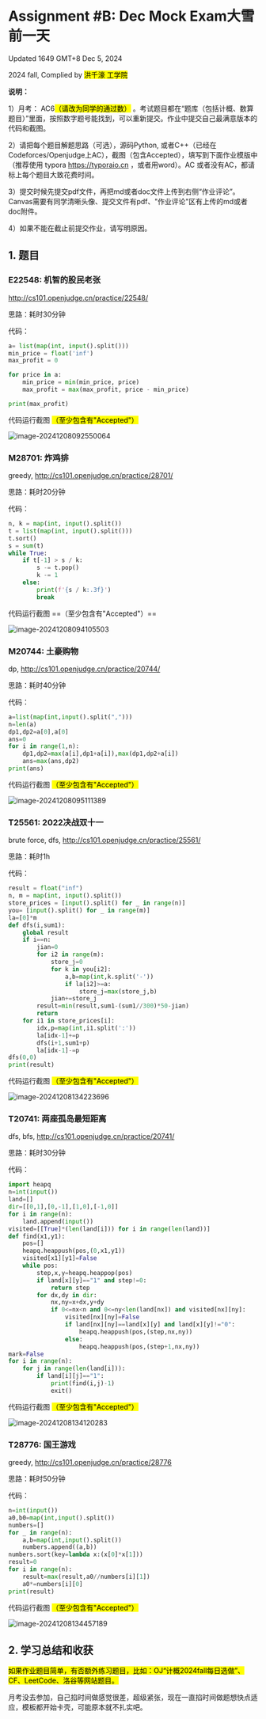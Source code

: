 # Assignment #B: Dec Mock Exam大雪前一天

Updated 1649 GMT+8 Dec 5, 2024

2024 fall, Complied by <mark>洪千濠 工学院</mark>



**说明：**

1）⽉考： AC6<mark>（请改为同学的通过数）</mark> 。考试题⽬都在“题库（包括计概、数算题目）”⾥⾯，按照数字题号能找到，可以重新提交。作业中提交⾃⼰最满意版本的代码和截图。

2）请把每个题目解题思路（可选），源码Python, 或者C++（已经在Codeforces/Openjudge上AC），截图（包含Accepted），填写到下面作业模版中（推荐使用 typora https://typoraio.cn ，或者用word）。AC 或者没有AC，都请标上每个题目大致花费时间。

3）提交时候先提交pdf文件，再把md或者doc文件上传到右侧“作业评论”。Canvas需要有同学清晰头像、提交文件有pdf、"作业评论"区有上传的md或者doc附件。

4）如果不能在截止前提交作业，请写明原因。



## 1. 题目

### E22548: 机智的股民老张

http://cs101.openjudge.cn/practice/22548/

思路：耗时30分钟



代码：

```python
a= list(map(int, input().split()))
min_price = float('inf')
max_profit = 0

for price in a:
    min_price = min(min_price, price) 
    max_profit = max(max_profit, price - min_price)  

print(max_profit)
```



代码运行截图 <mark>（至少包含有"Accepted"）</mark>

![image-20241208092550064](C:\Users\Administrator\AppData\Roaming\Typora\typora-user-images\image-20241208092550064.png)



### M28701: 炸鸡排

greedy, http://cs101.openjudge.cn/practice/28701/

思路：耗时20分钟



代码：

```python
n, k = map(int, input().split())
t = list(map(int, input().split()))
t.sort()
s = sum(t)
while True:
    if t[-1] > s / k:
        s -= t.pop()
        k -= 1
    else:
        print(f'{s / k:.3f}')
        break
```



代码运行截图 ==（至少包含有"Accepted"）==

![image-20241208094105503](C:\Users\Administrator\AppData\Roaming\Typora\typora-user-images\image-20241208094105503.png)



### M20744: 土豪购物

dp, http://cs101.openjudge.cn/practice/20744/

思路：耗时40分钟



代码：

```python
a=list(map(int,input().split(",")))
n=len(a)
dp1,dp2=a[0],a[0]
ans=0
for i in range(1,n):
    dp1,dp2=max(a[i],dp1+a[i]),max(dp1,dp2+a[i])
    ans=max(ans,dp2)
print(ans)
```



代码运行截图 <mark>（至少包含有"Accepted"）</mark>

![image-20241208095111389](C:\Users\Administrator\AppData\Roaming\Typora\typora-user-images\image-20241208095111389.png)



### T25561: 2022决战双十一

brute force, dfs, http://cs101.openjudge.cn/practice/25561/

思路：耗时1h



代码：

```python
result = float("inf")
n, m = map(int, input().split())
store_prices = [input().split() for _ in range(n)]
you= [input().split() for _ in range(m)]
la=[0]*m
def dfs(i,sum1):
    global result
    if i==n:
        jian=0
        for i2 in range(m):
            store_j=0
            for k in you[i2]:
                a,b=map(int,k.split('-'))
                if la[i2]>=a:
                    store_j=max(store_j,b)
            jian+=store_j
        result=min(result,sum1-(sum1//300)*50-jian)
        return
    for i1 in store_prices[i]:
        idx,p=map(int,i1.split(':'))
        la[idx-1]+=p
        dfs(i+1,sum1+p)
        la[idx-1]-=p
dfs(0,0)
print(result)
```



代码运行截图 <mark>（至少包含有"Accepted"）</mark>

![image-20241208134223696](C:\Users\Administrator\AppData\Roaming\Typora\typora-user-images\image-20241208134223696.png)



### T20741: 两座孤岛最短距离

dfs, bfs, http://cs101.openjudge.cn/practice/20741/

思路：耗时30分钟



代码：

```python
import heapq
n=int(input())
land=[]
dir=[[0,1],[0,-1],[1,0],[-1,0]]
for i in range(n):
    land.append(input())
visited=[[True]*(len(land[i])) for i in range(len(land))]
def find(x1,y1):
    pos=[]
    heapq.heappush(pos,(0,x1,y1))
    visited[x1][y1]=False
    while pos:
        step,x,y=heapq.heappop(pos)
        if land[x][y]=="1" and step!=0:
            return step
        for dx,dy in dir:
            nx,ny=x+dx,y+dy
            if 0<=nx<n and 0<=ny<len(land[nx]) and visited[nx][ny]:
                visited[nx][ny]=False
                if land[nx][ny]==land[x][y] and land[x][y]!="0":
                    heapq.heappush(pos,(step,nx,ny))
                else:
                    heapq.heappush(pos,(step+1,nx,ny))
mark=False
for i in range(n):
    for j in range(len(land[i])):
        if land[i][j]=="1":
            print(find(i,j)-1)
            exit()
```



代码运行截图 <mark>（至少包含有"Accepted"）</mark>

![image-20241208134120283](C:\Users\Administrator\AppData\Roaming\Typora\typora-user-images\image-20241208134120283.png)



### T28776: 国王游戏

greedy, http://cs101.openjudge.cn/practice/28776

思路：耗时50分钟



代码：

```python
n=int(input())
a0,b0=map(int,input().split())
numbers=[]
for _ in range(n):
    a,b=map(int,input().split())
    numbers.append((a,b))
numbers.sort(key=lambda x:(x[0]*x[1]))
result=0
for i in range(n):
    result=max(result,a0//numbers[i][1])
    a0*=numbers[i][0]
print(result)
```



代码运行截图 <mark>（至少包含有"Accepted"）</mark>

![image-20241208134457189](C:\Users\Administrator\AppData\Roaming\Typora\typora-user-images\image-20241208134457189.png)



## 2. 学习总结和收获

<mark>如果作业题目简单，有否额外练习题目，比如：OJ“计概2024fall每日选做”、CF、LeetCode、洛谷等网站题目。</mark>

月考没去参加，自己掐时间做感觉很差，超级紧张，现在一直掐时间做题想快点适应，模板都开始卡壳，可能原本就不扎实吧。



